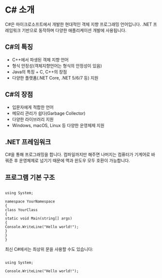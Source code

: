 # C# 소개

C#은 마이크로소프트에서 개발한 현대적인 객체 지향 프로그래밍 언어입니다. .NET 프레임워크 기반으로 동작하며 다양한 애플리케이션 개발에 사용됩니다.

## C#의 특징

- C++에서 파생된 객체 지향 언어
- 형식 안정성(객체지향언어는 형식의 안정성이 있음)
- Java의 특징 + C, C++의 장점
- 다양한 플랫폼(.NET Core, .NET 5/6/7 등) 지원

## C#의 장점

- 입문자에게 적합한 언어
- 메모리 관리가 쉽다(Garbage Collector)
- 다양한 라이브러리 지원
- Windows, macOS, Linux 등 다양한 운영체제 지원

## .NET 프레임워크

C#을 통해 프로그래밍을 합니다. 컴파일까지만 해주면 나머지는 컴퓨터가 기계어로 바꿔준 후 운영체제로 넘기기 때문에 맥과 윈도우 모두 호환이 가능합니다.

## 프로그램 기본 구조

```

using System;

namespace YourNamespace
{
class YourClass
{
static void Main(string[] args)
{
Console.WriteLine("Hello world!");
}
}
}

```

최신 C#에서는 최상위 문을 사용할 수도 있습니다:

```

using System;

Console.WriteLine("Hello world!");

